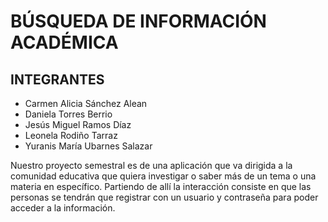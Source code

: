 # BÚSQUEDA DE INFORMACIÓN  ACADÉMICA

## INTEGRANTES 
-  Carmen Alicia Sánchez Alean 
- Daniela Torres Berrio
- Jesús Miguel Ramos Díaz
- Leonela Rodiño Tarraz
- Yuranis María Ubarnes Salazar

Nuestro proyecto semestral es de una aplicación que va dirigida a la comunidad educativa que quiera investigar o saber más de un tema o una materia en específico. Partiendo de allí la interacción consiste en que las personas se tendrán que registrar con un usuario y contraseña para poder acceder a la información.     
